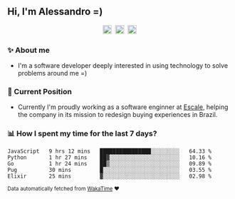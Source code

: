 ## Hi, I'm Alessandro =)

<p align="center">
  <a href="https://www.linkedin.com/in/alessandro-costa-dev/"><img src="https://img.shields.io/badge/-alessandro--costa--dev-%233f7ec6?style=flat-square&logo=Linkedin&logoColor=white" height="20"/></a>&nbsp;&nbsp;<a href="https://medium.com/@alessandro_costa"><img src="https://img.shields.io/badge/-%40alessandro__costa-%20black?style=flat-square&logo=Medium" height="20"/></a>&nbsp;&nbsp;<a href="mailto:alessandro96fc@gmail.com"><img src="https://img.shields.io/badge/-alessandro96fc%40gmail.com-%23c14438?style=flat-square&logo=Gmail&logoColor=white" height="20"/></a>
</p>

### :sparkles: About me

- I'm a software developer deeply interested in using technology to solve problems around me =)

### :office: Current Position 

-  Currently I'm proudly working as a software enginner at [Escale](https://github.com/escaletech), helping the company in its mission to redesign buying experiences in Brazil.

### :bar_chart: How I spent my time for the last 7 days?

<!--START_SECTION:waka-->
```text
JavaScript   9 hrs 12 mins   ████████████████░░░░░░░░░   64.33 % 
Python       1 hr 27 mins    ██▓░░░░░░░░░░░░░░░░░░░░░░   10.16 % 
Go           1 hr 24 mins    ██▒░░░░░░░░░░░░░░░░░░░░░░   09.89 % 
Pug          30 mins         █░░░░░░░░░░░░░░░░░░░░░░░░   03.55 % 
Elixir       25 mins         ▓░░░░░░░░░░░░░░░░░░░░░░░░   02.98 % 
```
<!--END_SECTION:waka-->

<sub>Data automatically fetched from [WakaTime](https://wakatime.com/) :heart:</sub>
